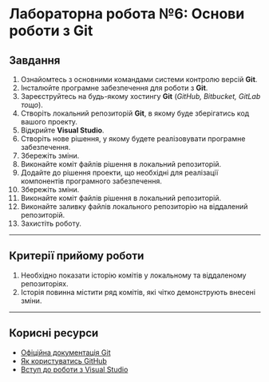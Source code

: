 # Лабораторна робота №6: Основи роботи з Git

## Завдання

1. Ознайомтесь з основними командами системи контролю версій **Git**.
2. Інсталюйте програмне забезпечення для роботи з **Git**.
3. Зареєструйтесь на будь-якому хостингу **Git** (_GitHub, Bitbucket, GitLab тощо_).
4. Створіть локальний репозиторій **Git**, в якому буде зберігатись код вашого проекту.
5. Відкрийте **Visual Studio**.
6. Створіть нове рішення, у якому будете реалізовувати програмне забезпечення.
7. Збережіть зміни.
8. Виконайте коміт файлів рішення в локальний репозиторій.
9. Додайте до рішення проекти, що необхідні для реалізації компонентів програмного забезпечення.
10. Збережіть зміни.
11. Виконайте коміт файлів рішення в локальний репозиторій.
12. Виконайте заливку файлів локального репозиторію на віддалений репозиторій.
13. Захистіть роботу.

---

## Критерії прийому роботи

1. Необхідно показати історію комітів у локальному та віддаленому репозиторіях.
2. Історія повинна містити ряд комітів, які чітко демонструють внесені зміни.

---

## Корисні ресурси

- [Офіційна документація Git](https://git-scm.com/doc)
- [Як користуватись GitHub](https://docs.github.com/)
- [Вступ до роботи з Visual Studio](https://learn.microsoft.com/en-us/visualstudio/)
